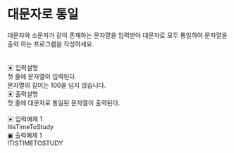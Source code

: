 # 대문자로 통일

대문자와 소문자가 같이 존재하는 문자열을 입력받아 대문자로 모두 통일하여 문자열을 출력 하는 프로그램을 작성하세요.<br>
<br>
<br>
▣ 입력설명<br>
첫 줄에 문자열이 입력된다.<br> 문자열의 길이는 100을 넘지 않습니다.<br>
▣ 출력설명<br>
첫 줄에 대문자로 통일된 문자열이 출력된다.<br>
<br>
▣ 입력예제 1<br> ItisTimeToStudy<br>
▣ 출력예제 1<br> ITISTIMETOSTUDY<br>
